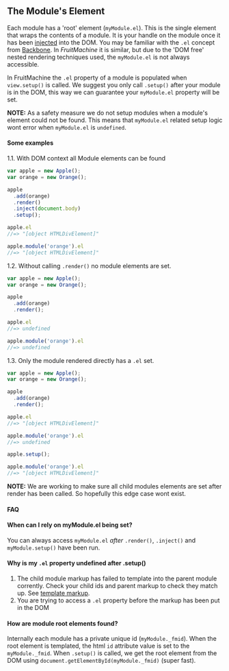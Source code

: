 ## The Module's Element

Each module has a 'root' element (`myModule.el`). This is the single element that wraps the contents of a module. It is your handle on the module once it has been [injected](view-injection.md) into the DOM. You may be familiar with the `.el` concept from [Backbone](http://backbonejs.org/). In *FruitMachine* it is similar, but due to the 'DOM free' nested rendering techniques used, the `myModule.el` is not always accessible.

In FruitMachine the `.el` property of a module is populated when `view.setup()` is called. We suggest you only call `.setup()` after your module is in the DOM, this way we can guarantee your `myModule.el` property will be set.

**NOTE:** As a safety measure we do not setup modules when a module's element could not be found. This means that `myModule.el` related setup logic wont error when `myModule.el` is `undefined`.

#### Some examples

1.1. With DOM context all Module elements can be found

```js
var apple = new Apple();
var orange = new Orange();

apple
  .add(orange)
  .render()
  .inject(document.body)
  .setup();

apple.el
//=> "[object HTMLDivElement]"

apple.module('orange').el
//=> "[object HTMLDivElement]"
```

1.2. Without calling `.render()` no module elements are set.

```js
var apple = new Apple();
var orange = new Orange();

apple
  .add(orange)
  .render();

apple.el
//=> undefined

apple.module('orange').el
//=> undefined
```

1.3. Only the module rendered directly has a `.el` set.

```js
var apple = new Apple();
var orange = new Orange();

apple
  .add(orange)
  .render();

apple.el
//=> "[object HTMLDivElement]"

apple.module('orange').el
//=> undefined

apple.setup();

apple.module('orange').el
//=> "[object HTMLDivElement]"
```

**NOTE:** We are working to make sure all child modules elements are set after render has been called. So hopefully this edge case wont exist.

#### FAQ

#### When can I rely on myModule.el being set?

You can always access `myModule.el` *after* `.render()`, `.inject()` and `myModule.setup()` have been run.

#### Why is my `.el` property undefined after .setup()

1. The child module markup has failed to template into the parent module corrently. Check your child ids and parent markup to check they match up. See [template markup](view-template-markup.md).
2. You are trying to access a `.el` property before the markup has been put in the DOM

#### How are module root elements found?

Internally each module has a private unique id (`myModule._fmid`). When the root element is templated, the html `id` attribute value is set to the `myModule._fmid`. When `.setup()` is called, we get the root element from the DOM using `document.getElementById(myModule._fmid)` (super fast).
